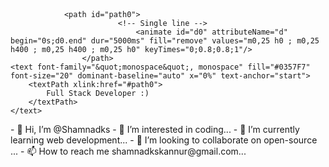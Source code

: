 <svg xmlns="http://www.w3.org/2000/svg" xmlns:xlink="http://www.w3.org/1999/xlink" viewBox="0 0 400 50" style="background-color: #00000000;" width="400px" height="50px">

    
                <path id="path0">
                            <!-- Single line -->
                                <animate id="d0" attributeName="d" begin="0s;d0.end" dur="5000ms" fill="remove" values="m0,25 h0 ; m0,25 h400 ; m0,25 h400 ; m0,25 h0" keyTimes="0;0.8;0.8;1"/>
                    </path>
    <text font-family="&quot;monospace&quot;, monospace" fill="#0357F7" font-size="20" dominant-baseline="auto" x="0%" text-anchor="start">
        <textPath xlink:href="#path0">
            Full Stack Developer :)
        </textPath>
    </text>
</svg>
- 👋 Hi, I’m @Shamnadks
- 👀 I’m interested in coding...
- 🌱 I’m currently learning web development...
- 💞️ I’m looking to collaborate on open-source ...
- 📫 How to reach me shamnadkskannur@gmail.com...

<!---
Shamnadks/Shamnadks is a ✨ special ✨ repository because its `README.md` (this file) appears on your GitHub profile.
You can click the Preview link to take a look at your changes.
--->
